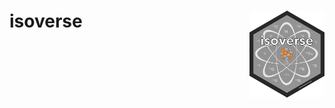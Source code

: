 # isoverse <a href='https://www.isoverse.org'><img src='man/figures/logo.png' align="right" height="138.5" /></a>
